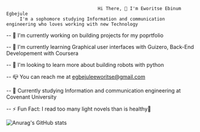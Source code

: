 
                                      Hi There, 👋 I'm Eworitse Ebinum Egbejule
         I'm a sophomore studying Information and communication engineering who loves working with new Technology
                  
-- 🔨 I'm currently working on building projects for my poprtfolio

-- 🔭 I'm currently learning Graphical user interfaces with Guizero, Back-End Developement with Coursera

-- 🌱 I'm looking to learn more about building robots with python

-- 📪 You can reach me at  egbejuleeworitse@gmail.com

-- 🏫 Currently studying Information and communication engineering at Covenant University

-- ⚡️ Fun Fact: I read too many light novels than is healthy🌚




![Anurag's GitHub stats](https://github-readme-stats.vercel.app/api?username=EbiScott&show_icons=true&theme=transparent)





<!-- <picture>
<source
  srcset="https://github-readme-stats.vercel.app/api?username=EbiScott&show_icons=true&theme=dark"
  media="(prefers-color-scheme: dark)"
/>
<source
  srcset="https://github-readme-stats.vercel.app/api?username=EbiScott&show_icons=true"
  media="(prefers-color-scheme: light), (prefers-color-scheme: no-preference)"
/>
<img src="https://github-readme-stats.vercel.app/api?username=EbiScott&show_icons=true" />
</picture>

 -->



<!---
EbiScott/EbiScott is a ✨ special ✨ repository because its `README.md` (this file) appears on your GitHub profile.
You can click the Preview link to take a look at your changes.
--->
